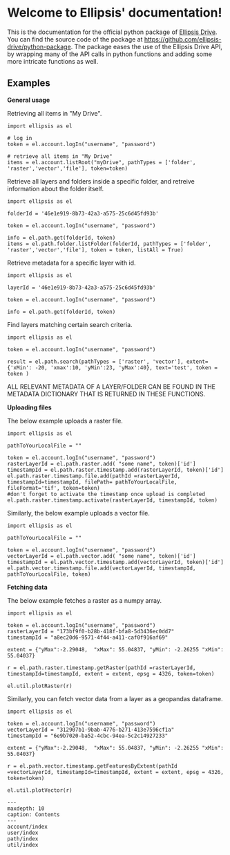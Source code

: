 # Welcome to Ellipsis' documentation!


This is the documentation for the official python package of [Ellipsis Drive](https://ellipsis-drive.com/).
You can find the source code of the package at <https://github.com/ellipsis-drive/python-package>.
The package eases the use of the Ellipsis Drive API, by wrapping many of the API calls in python functions and adding some more intricate functions as well.

## Examples

**General usage**

Retrieving all items in "My Drive".

    import ellipsis as el

    # log in
    token = el.account.logIn("username", "password")

    # retrieve all items in "My Drive"
    items = el.account.listRoot("myDrive", pathTypes = ['folder', 'raster','vector','file'], token=token)

Retrieve all layers and folders inside a specific folder, and retreive information about the folder itself.

    import ellipsis as el

    folderId = '46e1e919-8b73-42a3-a575-25c6d45fd93b'

    token = el.account.logIn("username", "password")

    info = el.path.get(folderId, token)
    items = el.path.folder.listFolder(folderId, pathTypes = ['folder', 'raster','vector','file'], token = token, listAll = True)

Retrieve metadata for a specific layer with id.

    import ellipsis as el

    layerId = '46e1e919-8b73-42a3-a575-25c6d45fd93b'

    token = el.account.logIn("username", "password")

    info = el.path.get(folderId, token)

Find layers matching certain search criteria.

    import ellipsis as el

    token = el.account.logIn("username", "password")

    result = el.path.search(pathTypes = ['raster', 'vector'], extent= {'xMin': -20, 'xmax':10, 'yMin':23, 'yMax':40}, text='test', token = token )


ALL RELEVANT METADATA OF A LAYER/FOLDER CAN BE FOUND IN THE METADATA DICTIONARY THAT IS RETURNED IN THESE FUNCTIONS.

**Uploading files**

The below example uploads a raster file.

    import ellipsis as el

    pathToYourLocalFile = ""
    
    token = el.account.logIn("username", "password")
    rasterLayerId = el.path.raster.add( "some name", token)['id']
    timestampId = el.path.raster.timestamp.add(rasterLayerId, token)['id']
    el.path.raster.timestamp.file.add(pathId =rasterLayerId, timestampId=timestampId, filePath= pathToYourLocalFile, fileFormat='tif', token=token)
    #don't forget to activate the timestamp once upload is completed
    el.path.raster.timestamp.activate(rasterLayerId, timestampId, token)


Similarly, the below example uploads a vector file.

    import ellipsis as el

    pathToYourLocalFile = ""

    token = el.account.logIn("username", "password")
    vectorLayerId = el.path.vector.add( "some name", token)['id']
    timestampId = el.path.vector.timestamp.add(vectorLayerId, token)['id']
    el.path.vector.timestamp.file.add(vectorLayerId, timestampId, pathToYourLocalFile, token)


**Fetching data**

The below example fetches a raster as a numpy array.

    import ellipsis as el
    
    token = el.account.logIn("username", "password")
    rasterLayerId = "173bf9f0-b28b-418f-bfa8-5d3436ec0dd7"
    timestampId = "a8ec20d6-9571-4f44-a411-caf0f916af69"
    
    extent = {"yMax":-2.29048,  "xMax": 55.04837, "yMin": -2.26255 "xMin": 55.04037}

    r = el.path.raster.timestamp.getRaster(pathId =rasterLayerId, timestampId=timestampId, extent = extent, epsg = 4326, token=token)

    el.util.plotRaster(r)


Similarly, you can fetch vector data from a layer as a geopandas dataframe.

    import ellipsis as el
    
    token = el.account.logIn("username", "password")
    vectorLayerId = "312907b1-9bab-4776-b271-413e7596cf1a"
    timestampId = "6e9b7020-ba52-4cbc-94ea-5c2c14927233"
    
    extent = {"yMax":-2.29048,  "xMax": 55.04837, "yMin": -2.26255 "xMin": 55.04037}

    r = el.path.vector.timestamp.getFeaturesByExtent(pathId =vectorLayerId, timestampId=timestampId, extent = extent, epsg = 4326, token=token)

    el.util.plotVector(r)

```{toctree}
---
maxdepth: 10
caption: Contents
---
account/index
user/index
path/index
util/index
```

&nbsp;
&nbsp;
